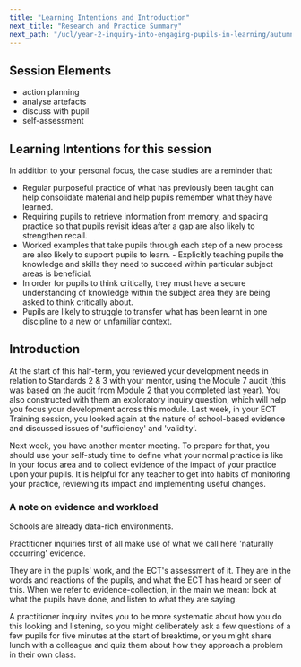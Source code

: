 ```yaml
---
title: "Learning Intentions and Introduction"
next_title: "Research and Practice Summary"
next_path: "/ucl/year-2-inquiry-into-engaging-pupils-in-learning/autumn-week-3-ect-research-and-practice-summary"
---
```


## Session Elements

- action planning
- analyse artefacts
- discuss with pupil
- self-assessment

## Learning Intentions for this session

In addition to your personal focus, the case studies are a reminder that:

- Regular purposeful practice of what has previously been taught can help consolidate material and help pupils remember what they have learned.
- Requiring pupils to retrieve information from memory, and spacing practice so that pupils revisit ideas after a gap are also likely to strengthen recall.
- Worked examples that take pupils through each step of a new process are also likely to support pupils to learn. - Explicitly teaching pupils the knowledge and skills they need to succeed within particular subject areas is beneficial.
- In order for pupils to think critically, they must have a secure understanding of knowledge within the subject area they are being asked to think critically about.
- Pupils are likely to struggle to transfer what has been learnt in one discipline to a new or unfamiliar context.

## Introduction

At the start of this half-term, you reviewed your development needs in relation to Standards 2 & 3 with your mentor, using the Module 7 audit (this was based on the audit from Module 2 that you completed last year). You also constructed with them an exploratory inquiry question, which will help you focus your development across this module. Last week, in your ECT Training session, you looked again at the nature of school-based evidence and discussed issues of 'sufficiency' and 'validity'.

Next week, you have another mentor meeting. To prepare for that, you should use your self-study time to define what your normal practice is like in your focus area and to collect evidence of the impact of your practice upon your pupils. It is helpful for any teacher to get into habits of monitoring your practice, reviewing its impact and implementing useful changes.

### A note on evidence and workload

Schools are already data-rich environments.

Practitioner inquiries first of all make use of what we call here 'naturally occurring' evidence.

They are in the pupils' work, and the ECT's assessment of it. They are in the words and reactions of the pupils, and
what the ECT has heard or seen of this. When we refer to evidence-collection, in
the main we mean: look at what the pupils have done, and listen to what they are
saying.

A practitioner inquiry invites you to be more systematic about how you do
this looking and listening, so you might deliberately ask a few questions of a few
pupils for five minutes at the start of breaktime, or you might share lunch with
a colleague and quiz them about how they approach a problem in their own class.
